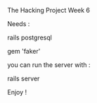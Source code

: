 The Hacking Project Week 6

Needs :

rails postgresql

gem 'faker'


you can run the server with :

rails server

Enjoy !
